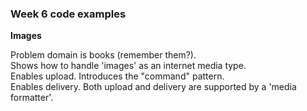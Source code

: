 ### Week 6 code examples

**Images**

Problem domain is books (remember them?).  
Shows how to handle 'images' as an internet media type.  
Enables upload. Introduces the "command" pattern.  
Enables delivery. Both upload and delivery are supported by a 'media formatter'.  
